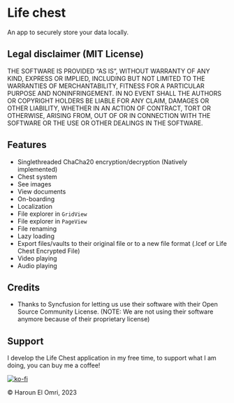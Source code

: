 # Life chest

An app to securely store your data locally.

## Legal disclaimer (MIT License)
THE SOFTWARE IS PROVIDED “AS IS”, WITHOUT WARRANTY OF ANY KIND, EXPRESS OR IMPLIED, INCLUDING BUT NOT LIMITED TO THE WARRANTIES OF MERCHANTABILITY, FITNESS FOR A PARTICULAR PURPOSE AND NONINFRINGEMENT. IN NO EVENT SHALL THE AUTHORS OR COPYRIGHT HOLDERS BE LIABLE FOR ANY CLAIM, DAMAGES OR OTHER LIABILITY, WHETHER IN AN ACTION OF CONTRACT, TORT OR OTHERWISE, ARISING FROM, OUT OF OR IN CONNECTION WITH THE SOFTWARE OR THE USE OR OTHER DEALINGS IN THE SOFTWARE.

## Features

- Singlethreaded ChaCha20 encryption/decryption (Natively implemented)
- Chest system
- See images
- View documents
- On-boarding
- Localization
- File explorer in ``GridView``
- File explorer in ``PageView``
- File renaming
- Lazy loading
- Export files/vaults to their original file or to a new file format (.lcef or Life Chest Encrypted
  File)
- Video playing
- Audio playing
  
## Credits
- Thanks to Syncfusion for letting us use their software with their Open Source Community License. (NOTE: We are not using their software anymore because of their proprietary license)

## Support
I develop the Life Chest application in my free time, to support what I am doing, you can buy me a coffee!

[![ko-fi](https://ko-fi.com/img/githubbutton_sm.svg)](https://ko-fi.com/N4N6N222N)
  
:copyright: Haroun El Omri, 2023

